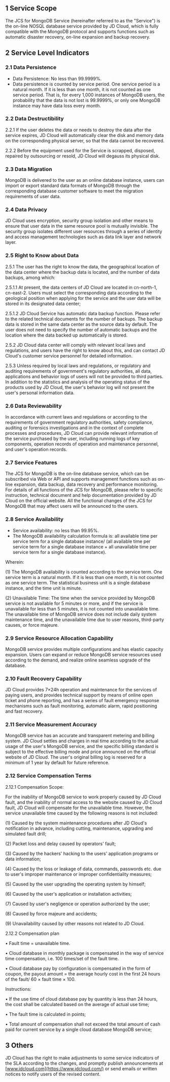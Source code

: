 ## **1 Service Scope**

The JCS for MongoDB Service (hereinafter referred to as the "Service") is the on-line NOSQL database service provided by JD Cloud, which is fully compatible with the MongoDB protocol and supports functions such as automatic disaster recovery, on-line expansion and backup recovery.

## **2 Service Level Indicators**

### **2.1 Data Persistence**

- Data Persistence: No less than 99.9999%.
- Data persistence is counted by service period. One service period is a natural month. If it is less than one month, it is not counted as one service period. That is, for every 1,000 instances of MongoDB users, the probability that the data is not lost is 99.9999%, or only one MongoDB instance may have data loss every month.

### **2.2 Data Destructibility**

2.2.1 If the user deletes the data or needs to destroy the data after the service expires, JD Cloud will automatically clear the disk and memory data on the corresponding physical server, so that the data cannot be recovered.

2.2.2 Before the equipment used for the Service is scrapped, disposed, repaired by outsourcing or resold, JD Cloud will degauss its physical disk.

### **2.3 Data Migration**

MongoDB is delivered to the user as an online database instance, users can import or export standard data formats of MongoDB through the corresponding database customer software to meet the migration requirements of user data.

### **2.4 Data Privacy**

JD Cloud uses encryption, security group isolation and other means to ensure that user data in the same resource pool is mutually invisible. The security group isolates different user resources through a series of identity and access management technologies such as data link layer and network layer.

### **2.5 Right to Know about Data**

2.5.1 The user has the right to know the data, the geographical location of the data center where the backup data is located, and the number of data backups, among which:

2.5.1.1 At present, the data centers of JD Cloud are located in cn-north-1, cn-east-2. Users must select the corresponding data according to the geological position when applying for the service and the user data will be stored in its designated data center;

2.5.1.2 JD Cloud Service has automatic data backup function. Please refer to the related technical documents for the number of backups. The backup data is stored in the same data center as the source data by default. The user does not need to specify the number of automatic backups and the location where the data backed up automatically is stored.

2.5.2 JD Cloud data center will comply with relevant local laws and regulations, and users have the right to know about this, and can contact JD Cloud's customer service personnel for detailed information.

2.5.3 Unless required by local laws and regulations, or regulatory and auditing requirements of government's regulatory authorities, all data, applications and behavior logs of users will not be provided to third parties. In addition to the statistics and analysis of the operating status of the products used by JD Cloud, the user's behavior log will not present the user's personal information data.

### **2.6 Data Reviewability**

In accordance with current laws and regulations or according to the requirements of government regulatory authorities, safety compliance, auditing or forensics investigations and in the context of complete processes and procedures, JD Cloud can provide relevant information of the service purchased by the user, including running logs of key components, operation records of operation and maintenance personnel, and user's operation records.

### **2.7 Service Features**

The JCS for MongoDB is the on-line database service, which can be subscribed via Web or API and supports management functions such as on-line expansion, data backup, data recovery and performance monitoring. For details of all functions of the JCS for MongoDB, please refer to specific instruction, technical document and help documentation provided by JD Cloud on the official website. All the functional changes of the JCS for MongoDB that may affect users will be announced to the users.

### **2.8 Service Availability**

- Service availability: no less than 99.95%.
- The MongoDB availability calculation formula is: all available time per service term for a single database instance/ (all available time per service term for a single database instance + all unavailable time per service term for a single database instance).

Wherein:

(1) The MongoDB availability is counted according to the service term. One service term is a natural month. If it is less than one month, it is not counted as one service term. The statistical business unit is a single database instance, and the time unit is minute.

(2) Unavailable Time: The time when the service provided by MongoDB service is not available for 5 minutes or more, and if the service is unavailable for less than 5 minutes, it is not counted into unavailable time. The unavailable time of MongoDB service does not include daily system maintenance time, and the unavailable time due to user reasons, third-party causes, or force majeure.

### **2.9 Service Resource Allocation Capability**

MongoDB service provides multiple configurations and has elastic capacity expansion. Users can expand or reduce MongoDB service resources used according to the demand, and realize online seamless upgrade of the database.

### **2.10 Fault Recovery Capability**

JD Cloud provides 7×24h operation and maintenance for the services of paying users, and provides technical support by means of online open ticket and phone reporting, and has a series of fault emergency response mechanisms such as fault monitoring, automatic alarm, rapid positioning and fast recovery.

### **2.11 Service Measurement Accuracy**

MongoDB service has an accurate and transparent metering and billing system. JD Cloud settles and charges in real time according to the actual usage of the user's MongoDB service, and the specific billing standard is subject to the effective billing mode and price announced on the official website of JD Cloud. The user's original billing log is reserved for a minimum of 1 year by default for future reference.

### **2.12 Service Compensation Terms**

2.12.1 Compensation Scope:

For the inability of MongoDB service to work properly caused by JD Cloud fault, and the inability of normal access to the website caused by JD Cloud fault, JD Cloud will compensate for the unavailable time. However, the service unavailable time caused by the following reasons is not included:

(1) Caused by the system maintenance procedures after JD Cloud's notification in advance, including cutting, maintenance, upgrading and simulated fault drill;

(2) Packet loss and delay caused by operators' fault;

(3) Caused by the hackers' hacking to the users' application programs or data information;

(4) Caused by the loss or leakage of data, commands, passwords etc. due to user's improper maintenance or improper confidentiality measures;

(5) Caused by the user upgrading the operating system by himself;

(6) Caused by the user's application or installation activities;

(7) Caused by user's negligence or operation authorized by the user;

(8) Caused by force majeure and accidents;

(9) Unavailability caused by other reasons not related to JD Cloud.

2.12.2 Compensation plan

• Fault time = unavailable time.

• Cloud database in monthly package is compensated in the way of service time compensation, i.e. 100 times/set of the fault time.

• Cloud database pay by configuration is compensated in the form of coupon, the payout amount = the average hourly cost in the first 24 hours of the fault/ 60 × fault time × 100.

Instructions:

• If the use time of cloud database pay by quantity is less than 24 hours, the cost shall be calculated based on the average of actual use time;

• The fault time is calculated in points;

• Total amount of compensation shall not exceed the total amount of cash paid for current service by a single cloud database MongoDB service;

## **3 Others**

JD Cloud has the right to make adjustments to some service indicators of the SLA according to the changes, and promptly publish announcements at [www.jdcloud.com](https://www.jdcloud.com/) or send emails or written notices to notify users of the revised content.
